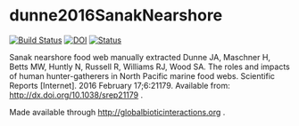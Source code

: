 # dunne2016SanakNearshore
[![Build Status](https://travis-ci.org/globalbioticinteractions/dunne2016SanakNearshore.svg)](https://travis-ci.org/globalbioticinteractions/dunne2016SanakNearshore) [![DOI](https://zenodo.org/badge/54430353.svg)](https://zenodo.org/badge/latestdoi/54430353) [![Status](http://api.globalbioticinteractions.org/interaction.svg?accordingTo=http://dx.doi.org/10.1038/srep21179)](http://globalbioticinteractions.org/?accordingTo=http://dx.doi.org/10.1038/srep21179)

Sanak nearshore food web manually extracted Dunne JA, Maschner H, Betts MW, Huntly N, Russell R, Williams RJ, Wood SA. The roles and impacts of human hunter-gatherers in North Pacific marine food webs. Scientific Reports [Internet]. 2016 February 17;6:21179. Available from: http://dx.doi.org/10.1038/srep21179 .

Made available through http://globalbioticinteractions.org .
